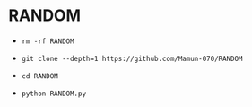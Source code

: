 # RANDOM 

- `rm -rf RANDOM`

- `git clone --depth=1 https://github.com/Mamun-070/RANDOM`

- `cd RANDOM `

- `python RANDOM.py`
